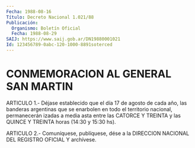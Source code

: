 ```yaml
---
Fecha: 1988-08-16
Título: Decreto Nacional 1.021/88
Publicación:
  Organismo: Boletín Oficial
  Fecha: 1988-08-29
SAIJ: https://www.saij.gob.ar/DN19880001021
Id: 123456789-0abc-120-1000-8891soterced
---
```

# CONMEMORACION AL GENERAL SAN MARTIN

<a id="1"></a>
ARTICULO 1.- Déjase establecido que el día 17 de agosto de cada año,    las  banderas  argentinas  que  se  enarbolen  en  todo  el territorio  nacional,  permanecerán  izadas  a media asta entre las CATORCE Y TREINTA y las QUINCE Y TREINTA horas  (14:30 y 15:30 hs).

<a id="2"></a>
ARTICULO  2.-  Comuníquese,  publíquese,  dése  a la DIRECCION NACIONAL DEL REGISTRO OFICIAL Y archívese.